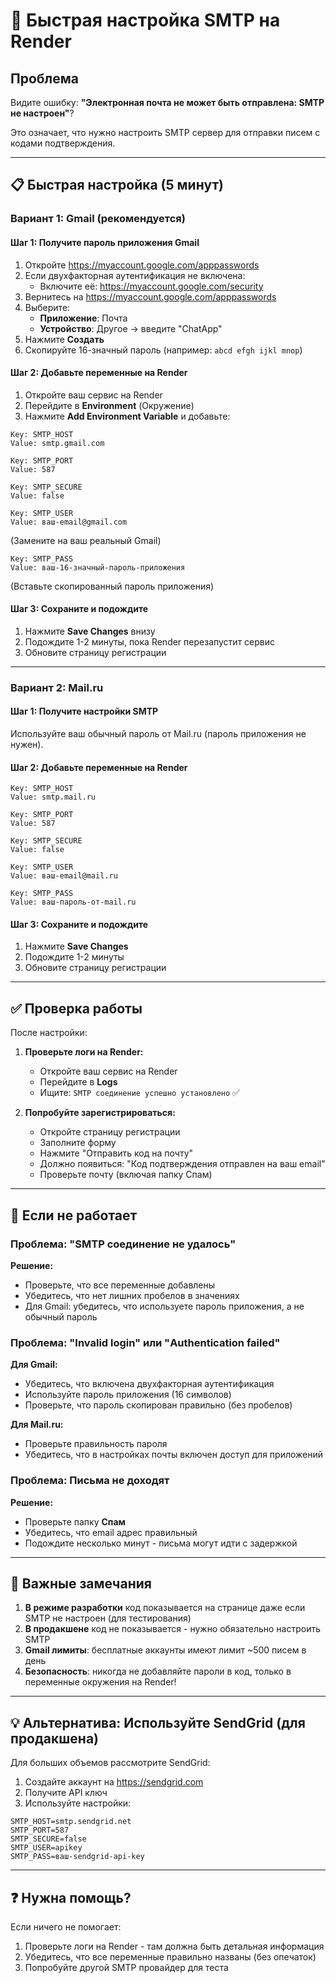# 🚀 Быстрая настройка SMTP на Render

## Проблема

Видите ошибку: **"Электронная почта не может быть отправлена: SMTP не настроен"**?

Это означает, что нужно настроить SMTP сервер для отправки писем с кодами подтверждения.

---

## 📋 Быстрая настройка (5 минут)

### Вариант 1: Gmail (рекомендуется)

#### Шаг 1: Получите пароль приложения Gmail

1. Откройте https://myaccount.google.com/apppasswords
2. Если двухфакторная аутентификация не включена:
   - Включите её: https://myaccount.google.com/security
3. Вернитесь на https://myaccount.google.com/apppasswords
4. Выберите:
   - **Приложение**: Почта
   - **Устройство**: Другое → введите "ChatApp"
5. Нажмите **Создать**
6. Скопируйте 16-значный пароль (например: `abcd efgh ijkl mnop`)

#### Шаг 2: Добавьте переменные на Render

1. Откройте ваш сервис на Render
2. Перейдите в **Environment** (Окружение)
3. Нажмите **Add Environment Variable** и добавьте:

```
Key: SMTP_HOST
Value: smtp.gmail.com
```

```
Key: SMTP_PORT
Value: 587
```

```
Key: SMTP_SECURE
Value: false
```

```
Key: SMTP_USER
Value: ваш-email@gmail.com
```
(Замените на ваш реальный Gmail)

```
Key: SMTP_PASS
Value: ваш-16-значный-пароль-приложения
```
(Вставьте скопированный пароль приложения)

#### Шаг 3: Сохраните и подождите

1. Нажмите **Save Changes** внизу
2. Подождите 1-2 минуты, пока Render перезапустит сервис
3. Обновите страницу регистрации

---

### Вариант 2: Mail.ru

#### Шаг 1: Получите настройки SMTP

Используйте ваш обычный пароль от Mail.ru (пароль приложения не нужен).

#### Шаг 2: Добавьте переменные на Render

```
Key: SMTP_HOST
Value: smtp.mail.ru
```

```
Key: SMTP_PORT
Value: 587
```

```
Key: SMTP_SECURE
Value: false
```

```
Key: SMTP_USER
Value: ваш-email@mail.ru
```

```
Key: SMTP_PASS
Value: ваш-пароль-от-mail.ru
```

#### Шаг 3: Сохраните и подождите

1. Нажмите **Save Changes**
2. Подождите 1-2 минуты
3. Обновите страницу регистрации

---

## ✅ Проверка работы

После настройки:

1. **Проверьте логи на Render:**
   - Откройте ваш сервис на Render
   - Перейдите в **Logs**
   - Ищите: `SMTP соединение успешно установлено` ✅

2. **Попробуйте зарегистрироваться:**
   - Откройте страницу регистрации
   - Заполните форму
   - Нажмите "Отправить код на почту"
   - Должно появиться: "Код подтверждения отправлен на ваш email"
   - Проверьте почту (включая папку Спам)

---

## 🐛 Если не работает

### Проблема: "SMTP соединение не удалось"

**Решение:**
- Проверьте, что все переменные добавлены
- Убедитесь, что нет лишних пробелов в значениях
- Для Gmail: убедитесь, что используете пароль приложения, а не обычный пароль

### Проблема: "Invalid login" или "Authentication failed"

**Для Gmail:**
- Убедитесь, что включена двухфакторная аутентификация
- Используйте пароль приложения (16 символов)
- Проверьте, что пароль скопирован правильно (без пробелов)

**Для Mail.ru:**
- Проверьте правильность пароля
- Убедитесь, что в настройках почты включен доступ для приложений

### Проблема: Письма не доходят

**Решение:**
- Проверьте папку **Спам**
- Убедитесь, что email адрес правильный
- Подождите несколько минут - письма могут идти с задержкой

---

## 📝 Важные замечания

1. **В режиме разработки** код показывается на странице даже если SMTP не настроен (для тестирования)
2. **В продакшене** код не показывается - нужно обязательно настроить SMTP
3. **Gmail лимиты**: бесплатные аккаунты имеют лимит ~500 писем в день
4. **Безопасность**: никогда не добавляйте пароли в код, только в переменные окружения на Render!

---

## 💡 Альтернатива: Используйте SendGrid (для продакшена)

Для больших объемов рассмотрите SendGrid:

1. Создайте аккаунт на https://sendgrid.com
2. Получите API ключ
3. Используйте настройки:
```
SMTP_HOST=smtp.sendgrid.net
SMTP_PORT=587
SMTP_SECURE=false
SMTP_USER=apikey
SMTP_PASS=ваш-sendgrid-api-key
```

---

## ❓ Нужна помощь?

Если ничего не помогает:
1. Проверьте логи на Render - там должна быть детальная информация
2. Убедитесь, что все переменные правильно названы (без опечаток)
3. Попробуйте другой SMTP провайдер для теста

